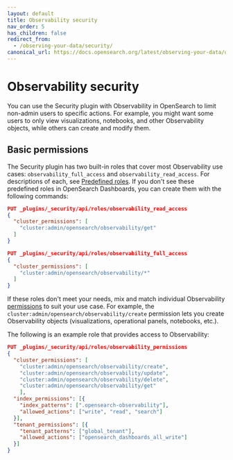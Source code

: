 ```yaml
---
layout: default
title: Observability security
nav_order: 5
has_children: false
redirect_from:
  - /observing-your-data/security/
canonical_url: https://docs.opensearch.org/latest/observing-your-data/observability-security/
---
```


# Observability security

You can use the Security plugin with Observability in OpenSearch to limit non-admin users to specific actions. For example, you might want some users to only view visualizations, notebooks, and other Observability objects, while others can create and modify them.

## Basic permissions

The Security plugin has two built-in roles that cover most Observability use cases: `observability_full_access` and `observability_read_access`. For descriptions of each, see [Predefined roles]({{site.url}}{{site.baseurl}}/security/access-control/users-roles#predefined-roles). If you don't see these predefined roles in OpenSearch Dashboards, you can create them with the following commands:

```json
PUT _plugins/_security/api/roles/observability_read_access
{
  "cluster_permissions": [
    "cluster:admin/opensearch/observability/get"
  ]
}
```

```json
PUT _plugins/_security/api/roles/observability_full_access
{
  "cluster_permissions": [
    "cluster:admin/opensearch/observability/*"
  ]
}
```

If these roles don't meet your needs, mix and match individual Observability [permissions]({{site.url}}{{site.baseurl}}/security/access-control/permissions/) to suit your use case. For example, the `cluster:admin/opensearch/observability/create` permission lets you create Observability objects (visualizations, operational panels, notebooks, etc.).

The following is an example role that provides access to Observability:

```json
PUT _plugins/_security/api/roles/observability_permissions
{
  "cluster_permissions": [
    "cluster:admin/opensearch/observability/create",
    "cluster:admin/opensearch/observability/update",
    "cluster:admin/opensearch/observability/delete",
    "cluster:admin/opensearch/observability/get"
    ],
  "index_permissions": [{
    "index_patterns": [".opensearch-observability"],
    "allowed_actions": ["write", "read", "search"]
  }],
  "tenant_permissions": [{
    "tenant_patterns": ["global_tenant"],
    "allowed_actions": ["opensearch_dashboards_all_write"]
  }]
}
```

